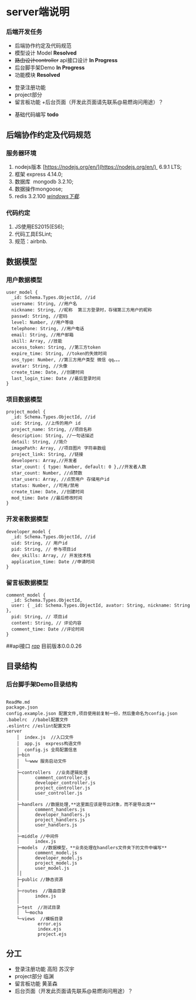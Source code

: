 # server端说明

### 后端开发任务
- 后端协作约定及代码规范
- 模型设计 Model **Resolved**
- ~~路由设计controller~~ api接口设计 **In Progress**
- 后台脚手架Demo **In Progress**
- 功能模块 **Resolved**
 + 登录注册功能 
 + project部分
 + 留言板功能
 +后台页面（开发此页面请先联系@易燃询问用途）？
- 基础代码编写 **todo**

## 后端协作约定及代码规范

### 服务器环境
1. nodejs版本 [https://nodejs.org/en/](https://nodejs.org/en/)  6.9.1 LTS;
2. 框架 express 4.14.0;
3. 数据库  mongodb 3.2.10; 
4. 数据操作mongoose;
5. redis 3.2.100 [*windows下载*](https://github.com/MSOpenTech/redis/releases).

### 代码约定
1. JS使用ES2015(ES6);
2. 代码工具ESLint;
3. 规范：airbnb.
## 数据模型
### 用户数据模型
```
user_model {
  _id: Schema.Types.ObjectId, //id
  username: String, //用户名
  nickname: String, //昵称  第三方登录时，存储第三方用户的昵称
  passwd: String, //密码
  level: Number, //用户等级
  telephone: String, //用户电话
  email: String, //用户邮箱
  skill: Array, //技能
  access_token: String, //第三方token
  expire_time: String, //token的失效时间
  sns_type: Number, //第三方用户类型 微信 qq。。。 
  avatar: String, //头像 
  create_time: Date, //创建时间
  last_login_time: Date //最后登录时间
}
```

### 项目数据模型

```
project_model {
  _id: Schema.Types.ObjectId, //id
  uid: String, //上传的用户 id
  project_name: String, //项目名称
  description: String, //一句话描述
  detail: String, //简介
  imagePath: Array, //项目图片 字符串数组
  project_link: String, //链接
  developers: Array,//开发者
  star_count: { type: Number, default: 0 },//开发者人数
  star_count: Number, //点赞数
  star_users: Array, //点赞用户 存储用户id
  status: Number, //可用/禁用
  create_time: Date, //创建时间
  mod_time: Date //最后修改时间
}
```
### 开发者数据模型
```
developer_model {
  _id: Schema.Types.ObjectId, //id
  uid: String, // 用户id
  pid: String, // 参与项目id
  dev_skills: Array, // 开发技术栈
  application_time: Date //申请时间
}
```
### 留言板数据模型 
```
comment_model {
  _id: Schema.Types.ObjectId,
  user: { _id: Schema.Types.ObjectId, avator: String, nickname: String },
  pid: String, // 项目id
  content: String, // 评论内容
  comment_time: Date //评论时间
}
```
##api接口
[*rap*](http://http://rap.taobao.org/org/group.do?plid=6302)
目前版本0.0.0.26

## 目录结构

### 后台脚手架Demo目录结构
```

ReadMe.md  
package.json
config.example.json 配置文件,项目使用前复制一份，然后重命名为config.json
.babelrc  //babel配置文件
.eslintrc //eslint配置文件
server
    │  index.js  //入口文件
    │  app.js  express构造文件
    │  config.js 全局配置信息
    ├─bin  
    │  └─www 服务启动文件
    │      
    ├─controllers  //业务逻辑处理
    │      comment_controller.js
    │      developer_controller.js
    │      project_controller.js
    │      user_controller.js
    │
    ├─handlers //数据处理,**这里面应该是导出对象，而不是导出类**
    │      comment_handlers.js
    │      developer_handlers.js
    │      project_handlers.js
    │      user_handlers.js
    │            
    ├─middle //中间件
    │      index.js      
    ├─models  //数据模型，**业务处理在handlers文件夹下的文件中编写**
    │      comment_model.js
    │      developer_model.js
    │      project_model.js
    │      user_model.js
    ││
    ├─public //静态资源
    │    
    ├─routes  //路由目录
    │      index.js
    │      
    ├─test  //测试目录
    │  └─mocha
    └─views  //模板目录
            error.ejs
            index.ejs
            project.ejs
```

## 分工
 + 登录注册功能  高阳 苏汉宇
 + project部分 临渊
 + 留言板功能 黄圣森
 + 后台页面（开发此页面请先联系@易燃询问用途）？
